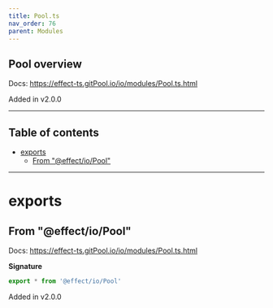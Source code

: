 ```yaml
---
title: Pool.ts
nav_order: 76
parent: Modules
---
```


## Pool overview

Docs: https://effect-ts.gitPool.io/io/modules/Pool.ts.html

Added in v2.0.0

---

<h2 class="text-delta">Table of contents</h2>

- [exports](#exports)
  - [From "@effect/io/Pool"](#from-effectiopool)

---

# exports

## From "@effect/io/Pool"

Docs: https://effect-ts.gitPool.io/io/modules/Pool.ts.html

**Signature**

```ts
export * from '@effect/io/Pool'
```

Added in v2.0.0
